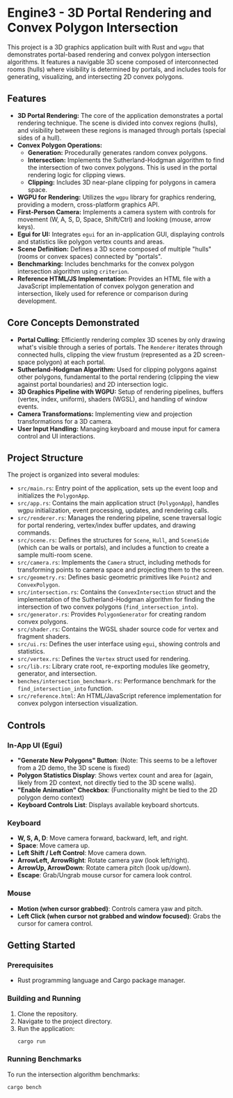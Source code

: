 # Engine3 - 3D Portal Rendering and Convex Polygon Intersection

This project is a 3D graphics application built with Rust and `wgpu` that demonstrates portal-based rendering and convex polygon intersection algorithms. It features a navigable 3D scene composed of interconnected rooms (hulls) where visibility is determined by portals, and includes tools for generating, visualizing, and intersecting 2D convex polygons.

## Features

* **3D Portal Rendering:** The core of the application demonstrates a portal rendering technique. The scene is divided into convex regions (hulls), and visibility between these regions is managed through portals (special sides of a hull).
* **Convex Polygon Operations:**
    * **Generation:** Procedurally generates random convex polygons.
    * **Intersection:** Implements the Sutherland-Hodgman algorithm to find the intersection of two convex polygons. This is used in the portal rendering logic for clipping views.
    * **Clipping:** Includes 3D near-plane clipping for polygons in camera space.
* **WGPU for Rendering:** Utilizes the `wgpu` library for graphics rendering, providing a modern, cross-platform graphics API.
* **First-Person Camera:** Implements a camera system with controls for movement (W, A, S, D, Space, Shift/Ctrl) and looking (mouse, arrow keys).
* **Egui for UI:** Integrates `egui` for an in-application GUI, displaying controls and statistics like polygon vertex counts and areas.
* **Scene Definition:** Defines a 3D scene composed of multiple "hulls" (rooms or convex spaces) connected by "portals".
* **Benchmarking:** Includes benchmarks for the convex polygon intersection algorithm using `criterion`.
* **Reference HTML/JS Implementation:** Provides an HTML file with a JavaScript implementation of convex polygon generation and intersection, likely used for reference or comparison during development.

## Core Concepts Demonstrated

* **Portal Culling:** Efficiently rendering complex 3D scenes by only drawing what's visible through a series of portals. The `Renderer` iterates through connected hulls, clipping the view frustum (represented as a 2D screen-space polygon) at each portal.
* **Sutherland-Hodgman Algorithm:** Used for clipping polygons against other polygons, fundamental to the portal rendering (clipping the view against portal boundaries) and 2D intersection logic.
* **3D Graphics Pipeline with WGPU:** Setup of rendering pipelines, buffers (vertex, index, uniform), shaders (WGSL), and handling of window events.
* **Camera Transformations:** Implementing view and projection transformations for a 3D camera.
* **User Input Handling:** Managing keyboard and mouse input for camera control and UI interactions.

## Project Structure

The project is organized into several modules:

* `src/main.rs`: Entry point of the application, sets up the event loop and initializes the `PolygonApp`.
* `src/app.rs`: Contains the main application struct (`PolygonApp`), handles wgpu initialization, event processing, updates, and rendering calls.
* `src/renderer.rs`: Manages the rendering pipeline, scene traversal logic for portal rendering, vertex/index buffer updates, and drawing commands.
* `src/scene.rs`: Defines the structures for `Scene`, `Hull`, and `SceneSide` (which can be walls or portals), and includes a function to create a sample multi-room scene.
* `src/camera.rs`: Implements the `Camera` struct, including methods for transforming points to camera space and projecting them to the screen.
* `src/geometry.rs`: Defines basic geometric primitives like `Point2` and `ConvexPolygon`.
* `src/intersection.rs`: Contains the `ConvexIntersection` struct and the implementation of the Sutherland-Hodgman algorithm for finding the intersection of two convex polygons (`find_intersection_into`).
* `src/generator.rs`: Provides `PolygonGenerator` for creating random convex polygons.
* `src/shader.rs`: Contains the WGSL shader source code for vertex and fragment shaders.
* `src/ui.rs`: Defines the user interface using `egui`, showing controls and statistics.
* `src/vertex.rs`: Defines the `Vertex` struct used for rendering.
* `src/lib.rs`: Library crate root, re-exporting modules like geometry, generator, and intersection.
* `benches/intersection_benchmark.rs`: Performance benchmark for the `find_intersection_into` function.
* `src/reference.html`: An HTML/JavaScript reference implementation for convex polygon intersection visualization.

## Controls

### In-App UI (Egui)
* **"Generate New Polygons" Button**: (Note: This seems to be a leftover from a 2D demo, the 3D scene is fixed)
* **Polygon Statistics Display**: Shows vertex count and area for (again, likely from 2D context, not directly tied to the 3D scene walls).
* **"Enable Animation" Checkbox**: (Functionality might be tied to the 2D polygon demo context)
* **Keyboard Controls List**: Displays available keyboard shortcuts.

### Keyboard
* **W, S, A, D**: Move camera forward, backward, left, and right.
* **Space**: Move camera up.
* **Left Shift / Left Control**: Move camera down.
* **ArrowLeft, ArrowRight**: Rotate camera yaw (look left/right).
* **ArrowUp, ArrowDown**: Rotate camera pitch (look up/down).
* **Escape**: Grab/Ungrab mouse cursor for camera look control.

### Mouse
* **Motion (when cursor grabbed)**: Controls camera yaw and pitch.
* **Left Click (when cursor not grabbed and window focused)**: Grabs the cursor for camera control.

## Getting Started

### Prerequisites
* Rust programming language and Cargo package manager.

### Building and Running
1.  Clone the repository.
2.  Navigate to the project directory.
3.  Run the application:
    ```bash
    cargo run
    ```

### Running Benchmarks
To run the intersection algorithm benchmarks:
```bash
cargo bench
